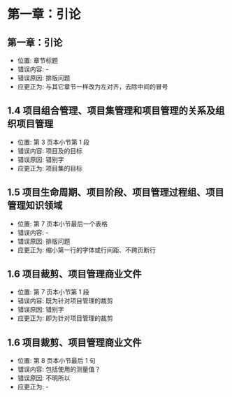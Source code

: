 # 第一章：引论

## 第一章：引论

- 位置: 章节标题
- 错误内容: -
- 错误原因: 排版问题
- 应更正为: 与其它章节一样改为左对齐，去除中间的冒号

## 1.4 项目组合管理、项目集管理和项目管理的关系及组织项目管理

- 位置: 第 3 页本小节第 1 段
- 错误内容: 项目及的目标
- 错误原因: 错别字
- 应更正为: 项目集的目标

## 1.5 项目生命周期、项目阶段、项目管理过程组、项目管理知识领域

- 位置: 第 7 页本小节最后一个表格
- 错误内容: -
- 错误原因: 排版问题
- 应更正为: 缩小第一行的字体或行间距、不跨页断行

## 1.6 项目裁剪、项目管理商业文件

- 位置: 第 7 页本小节第 1 段
- 错误内容: 既为针对项目管理的裁剪
- 错误原因: 错别字
- 应更正为: 即为针对项目管理的裁剪

## 1.6 项目裁剪、项目管理商业文件

- 位置: 第 8 页本小节最后 1 句
- 错误内容: 包括使用的测量值？
- 错误原因: 不明所以
- 应更正为: -
